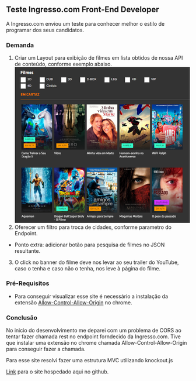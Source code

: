 ## Teste Ingresso.com Front-End Developer
A Ingresso.com enviou um teste para conhecer melhor o estilo de programar dos seus candidatos.

### Demanda
1. Criar um Layout para exibição de filmes em lista obtidos de nossa API de conteúdo, conforme exemplo abaixo.
![Image](img/layout.png)
2. Oferecer um filtro para troca de cidades, conforme parametro do Endpoint.
  * Ponto extra: adicionar botão para pesquisa de filmes no JSON resultante.
3. O click no banner do filme deve nos levar ao seu trailer do YouTube, caso o tenha e caso não o tenha, nos leve à página do filme.

### Pré-Requisitos
- Para conseguir visualizar esse site é necessário a instalação da extensão [Allow-Control-Allow-Origin](https://chrome.google.com/webstore/detail/allow-control-allow-origi/nlfbmbojpeacfghkpbjhddihlkkiljbi?hl=en) no chrome.

### Conclusão
No inicio do desenvolvimento me deparei com um problema de CORS ao tentar fazer chamada rest no endpoint forndecido da Ingresso.com.
Tive que instalar uma extensão no chrome chamada Allow-Control-Allow-Origin para conseguir fazer a chamada.

Para esse site resolvi fazer uma estrutura MVC utilizando knockout.js

[Link](https://pparadella.github.io/IngressoTeste/) para o site hospedado aqui no github.
